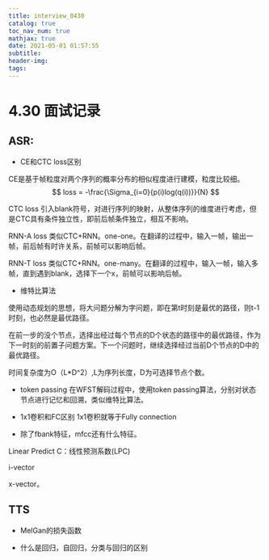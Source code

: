 ```yaml
---
title: interview_0430
catalog: true
toc_nav_num: true
mathjax: true
date: 2021-05-01 01:57:55
subtitle:
header-img:
tags:
---
```


# 4.30 面试记录

## ASR:

- CE和CTC loss区别
  
CE是基于帧粒度对两个序列的概率分布的相似程度进行建模，粒度比较细。
$$
loss = -\frac{\Sigma_{i=0}{p(i)log(q(i))}}{N}
$$

CTC loss
引入blank符号，对进行序列的映射，从整体序列的维度进行考虑，但是CTC具有条件独立性，即前后帧条件独立，相互不影响。

RNN-A loss
类似CTC+RNN。one-one。在翻译的过程中，输入一帧，输出一帧，前后帧有时许关系，前帧可以影响后帧。

RNN-T loss
类似CTC+RNN。one-many。在翻译的过程中，输入一帧，输入多帧，直到遇到blank，选择下一个x，前帧可以影响后帧。


- 维特比算法

使用动态规划的思想，将大问题分解为字问题，即在第t时刻是最优的路径，则t-1时刻，也必然是最优路径。

在前一步的没个节点，选择出经过每个节点的D个状态的路径中的最优路径，作为下一时刻的前置子问题方案。下一个问题时，继续选择经过当前D个节点的D中的最优路径。

时间复杂度为O（L*D^2）,L为序列长度，D为可选择节点个数。

- token passing
在WFST解码过程中，使用token passing算法，分别对状态节点进行记忆和回溯，类似维特比算法。

- 1x1卷积和FC区别
1x1卷积就等于Fully connection


- 除了fbank特征，mfcc还有什么特征。

Linear Predict C：线性预测系数(LPC)

i-vector

x-vector。

## TTS

- MelGan的损失函数


- 什么是回归，自回归，分类与回归的区别

